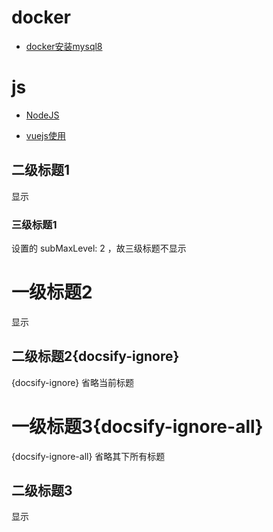

# docker

- [docker安装mysql8](/zh-cn/docker/docker安装mysql8.md)

# js

- [NodeJS](/zh-cn/js/NodeJS.md)

- [vuejs使用](/zh-cn/js/vuejs.md)

## 二级标题1

显示

### 三级标题1

设置的 subMaxLevel: 2 ，故三级标题不显示

# 一级标题2

显示

## 二级标题2{docsify-ignore}

{docsify-ignore} 省略当前标题

# 一级标题3{docsify-ignore-all}

{docsify-ignore-all} 省略其下所有标题

## 二级标题3

显示

